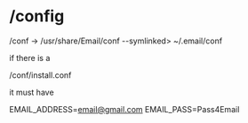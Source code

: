 # /config

/conf -> /usr/share/Email/conf --symlinked> ~/.email/conf

if there is a

/conf/install.conf

it must have

EMAIL_ADDRESS=email@gmail.com
EMAIL_PASS=Pass4Email
